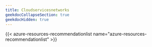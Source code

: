 ```yaml
---
title: Cloudservicesnetworks
geekdocCollapseSection: true
geekdocHidden: true
---
```


{{< azure-resources-recommendationlist name="azure-resources-recommendationlist" >}}

